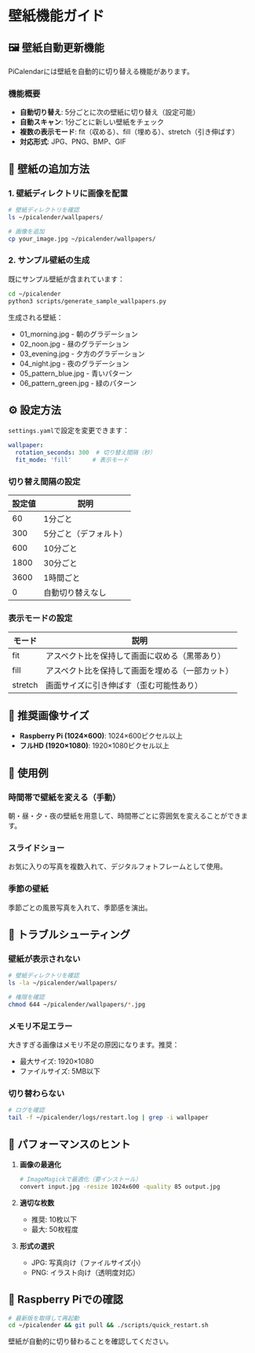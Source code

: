 # 壁紙機能ガイド

## 🖼️ 壁紙自動更新機能

PiCalendarには壁紙を自動的に切り替える機能があります。

### 機能概要

- **自動切り替え**: 5分ごとに次の壁紙に切り替え（設定可能）
- **自動スキャン**: 1分ごとに新しい壁紙をチェック
- **複数の表示モード**: fit（収める）、fill（埋める）、stretch（引き伸ばす）
- **対応形式**: JPG、PNG、BMP、GIF

## 📁 壁紙の追加方法

### 1. 壁紙ディレクトリに画像を配置

```bash
# 壁紙ディレクトリを確認
ls ~/picalender/wallpapers/

# 画像を追加
cp your_image.jpg ~/picalender/wallpapers/
```

### 2. サンプル壁紙の生成

既にサンプル壁紙が含まれています：

```bash
cd ~/picalender
python3 scripts/generate_sample_wallpapers.py
```

生成される壁紙：
- 01_morning.jpg - 朝のグラデーション
- 02_noon.jpg - 昼のグラデーション  
- 03_evening.jpg - 夕方のグラデーション
- 04_night.jpg - 夜のグラデーション
- 05_pattern_blue.jpg - 青いパターン
- 06_pattern_green.jpg - 緑のパターン

## ⚙️ 設定方法

`settings.yaml`で設定を変更できます：

```yaml
wallpaper:
  rotation_seconds: 300  # 切り替え間隔（秒）
  fit_mode: 'fill'      # 表示モード
```

### 切り替え間隔の設定

| 設定値 | 説明 |
|--------|------|
| 60 | 1分ごと |
| 300 | 5分ごと（デフォルト） |
| 600 | 10分ごと |
| 1800 | 30分ごと |
| 3600 | 1時間ごと |
| 0 | 自動切り替えなし |

### 表示モードの設定

| モード | 説明 |
|--------|------|
| fit | アスペクト比を保持して画面に収める（黒帯あり） |
| fill | アスペクト比を保持して画面を埋める（一部カット） |
| stretch | 画面サイズに引き伸ばす（歪む可能性あり） |

## 🎨 推奨画像サイズ

- **Raspberry Pi (1024×600)**: 1024×600ピクセル以上
- **フルHD (1920×1080)**: 1920×1080ピクセル以上

## 📝 使用例

### 時間帯で壁紙を変える（手動）

朝・昼・夕・夜の壁紙を用意して、時間帯ごとに雰囲気を変えることができます。

### スライドショー

お気に入りの写真を複数入れて、デジタルフォトフレームとして使用。

### 季節の壁紙

季節ごとの風景写真を入れて、季節感を演出。

## 🚨 トラブルシューティング

### 壁紙が表示されない

```bash
# 壁紙ディレクトリを確認
ls -la ~/picalender/wallpapers/

# 権限を確認
chmod 644 ~/picalender/wallpapers/*.jpg
```

### メモリ不足エラー

大きすぎる画像はメモリ不足の原因になります。推奨：
- 最大サイズ: 1920×1080
- ファイルサイズ: 5MB以下

### 切り替わらない

```bash
# ログを確認
tail -f ~/picalender/logs/restart.log | grep -i wallpaper
```

## 🎯 パフォーマンスのヒント

1. **画像の最適化**
   ```bash
   # ImageMagickで最適化（要インストール）
   convert input.jpg -resize 1024x600 -quality 85 output.jpg
   ```

2. **適切な枚数**
   - 推奨: 10枚以下
   - 最大: 50枚程度

3. **形式の選択**
   - JPG: 写真向け（ファイルサイズ小）
   - PNG: イラスト向け（透明度対応）

## 📱 Raspberry Piでの確認

```bash
# 最新版を取得して再起動
cd ~/picalender && git pull && ./scripts/quick_restart.sh
```

壁紙が自動的に切り替わることを確認してください。